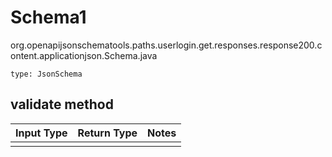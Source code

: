 # Schema1
org.openapijsonschematools.paths.userlogin.get.responses.response200.content.applicationjson.Schema.java
```
type: JsonSchema
```

## validate method
Input Type | Return Type | Notes
------------ | ------------- | -------------
 |  |
